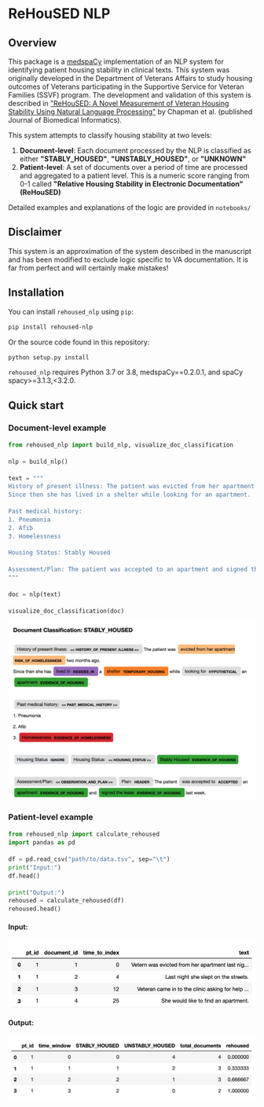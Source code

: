 # ReHouSED NLP
## Overview
This package is a [medspaCy](https://github.com/medspacy/medspacy) implementation of an NLP system for identifying patient housing stability in clinical texts.
This system was originally developed in the Department of Veterans Affairs to study housing outcomes of Veterans participating
in the Supportive Service for Veteran Families (SSVF) program. The development and validation of this system is described in
["ReHouSED: A Novel Measurement of Veteran Housing Stability Using Natural Language Processing"](https://www.sciencedirect.com/science/article/pii/S153204642100232X) by Chapman et al. (published Journal of Biomedical Informatics).

This system attempts to classify housing stability at two levels:
1. **Document-level**: Each document processed by the NLP is classified as either **"STABLY_HOUSED"**, **"UNSTABLY_HOUSED"**, or **"UNKNOWN"**
2. **Patient-level**: A set of documents over a period of time are processed and aggregated to a patient level. This is a numeric score
ranging from 0-1 called **"Relative Housing Stability in Electronic Documentation" (ReHouSED)**

Detailed examples and explanations of the logic are provided in `notebooks/`

## Disclaimer
This system is an approximation of the system described in the manuscript and has been modified to exclude logic specific to VA 
documentation. It is far from perfect and will certainly make mistakes!

## Installation
You can install `rehoused_nlp` using `pip`:
```bash
pip install rehoused-nlp
```

Or the source code found in this repository:
```python
python setup.py install
```

`rehoused_nlp` requires Python 3.7 or 3.8, medspaCy==0.2.0.1, and spaCy spacy>=3.1.3,<3.2.0. 

## Quick start

### Document-level example
```python
from rehoused_nlp import build_nlp, visualize_doc_classification

nlp = build_nlp()

text = """
History of present illness: The patient was evicted from her apartment two months ago. 
Since then she has lived in a shelter while looking for an apartment.

Past medical history:
1. Pneumonia
2. Afib
3. Homelessness

Housing Status: Stably Housed

Assessment/Plan: The patient was accepted to an apartment and signed the lease last week. 
"""

doc = nlp(text)

visualize_doc_classification(doc)
```

![Example document](./images/visualize_doc_example.png)

### Patient-level example
```python
from rehoused_nlp import calculate_rehoused
import pandas as pd

df = pd.read_csv("path/to/data.tsv", sep="\t")
print("Input:")
df.head()

print("Output:")
rehoused = calculate_rehoused(df)
rehoused.head()

```
#### Input:
![Example input data](./images/input_data_example.png)

#### Output:
![Example output data](./images/output_data_example.png)
